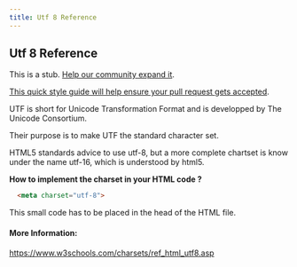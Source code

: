 ```yaml
---
title: Utf 8 Reference
---
```

## Utf 8 Reference

This is a stub. <a href='https://github.com/freecodecamp/guides/tree/master/src/pages/html/utf-8-reference/index.md' target='_blank' rel='nofollow'>Help our community expand it</a>.

<a href='https://github.com/freecodecamp/guides/blob/master/README.md' target='_blank' rel='nofollow'>This quick style guide will help ensure your pull request gets accepted</a>.

<!-- The article goes here, in GitHub-flavored Markdown. Feel free to add YouTube videos, images, and CodePen/JSBin embeds  -->

<p>UTF is short for Unicode Transformation Format and is developped by The Unicode Consortium.</p>
<p>Their purpose is to make UTF the standard character set.</p>

<p>HTML5 standards advice to use utf-8, but a more complete chartset is know under the name utf-16, which is understood by html5.</p>

<p><b>How to implement the charset in your HTML code ?</b></p>

```html
  <meta charset="utf-8">
  ```
<p>This small code has to be placed in the head of the HTML file.</p>

#### More Information:
<!-- Please add any articles you think might be helpful to read before writing the article -->
https://www.w3schools.com/charsets/ref_html_utf8.asp

